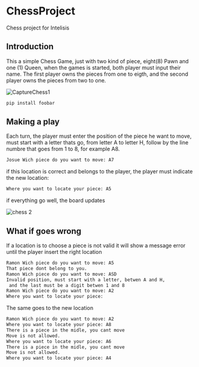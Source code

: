 # ChessProject
Chess project for Intelisis



## Introduction

This a simple Chess Game, just with two kind of piece, eight(8) Pawn and one (1) Queen, when the games is started, both player must input their name. The first player owns the pieces from one to eigth, and the second player owns the pieces from two to one.

![CaptureChess1](https://user-images.githubusercontent.com/2654132/82257723-8d7fee80-9926-11ea-8229-076c086c9842.PNG)
```bash
pip install foobar
```

## Making a play

Each turn, the player must enter the position of the piece he want to move, must start with a letter thats go, from letter A to letter H, follow by the line numbre that goes from 1 to 8, for example A8.

```bash
Josue Wich piece do you want to move: A7
```

if this location is correct and belongs to the player, the player must indicate the new location:
```bash
Where you want to locate your piece: A5
```
if everything go well, the board updates

![chess 2](https://user-images.githubusercontent.com/2654132/82258716-57dc0500-9928-11ea-97e0-ac4999cd27c0.PNG)

## What if goes wrong

If a location is to choose a piece is not valid it will show a message error until the player insert the right location
```bash
Ramon Wich piece do you want to move: A5
That piece dont belong to you.        
Ramon Wich piece do you want to move: ASD
Invalid position, must start with a letter, betwen A and H, 
 and the last must be a digit betwen 1 and 8
Ramon Wich piece do you want to move: A2
Where you want to locate your piece: 
```

The same goes to the new location

```bash
Ramon Wich piece do you want to move: A2
Where you want to locate your piece: A8
There is a piece in the midle, you cant move
Move is not allowed.
Where you want to locate your piece: A6     
There is a piece in the midle, you cant move
Move is not allowed.
Where you want to locate your piece: A4     
```
